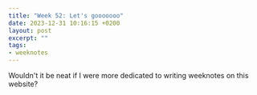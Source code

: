 ```yaml
---
title: "Week 52: Let's gooooooo"
date: 2023-12-31 10:16:15 +0200
layout: post
excerpt: ""
tags:
- weeknotes
---
```

Wouldn't it be neat if I were more dedicated to writing weeknotes on this website?